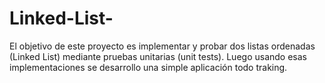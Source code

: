 # Linked-List-
El objetivo de este proyecto es implementar y probar dos listas ordenadas (Linked List) mediante pruebas unitarias (unit tests). Luego usando esas  implementaciones se desarrollo una simple aplicación todo traking.
